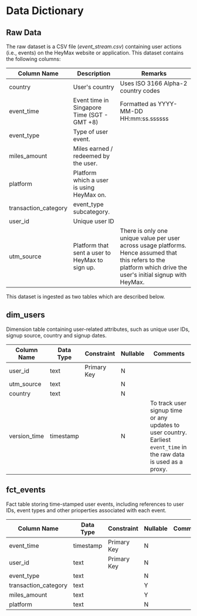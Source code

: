 # Data Dictionary
## Raw Data
The raw dataset is a CSV file (*event_stream.csv*) containing user actions (i.e., events) on the HeyMax website or application. This dataset contains the following columns:

| Column Name          | Description                                     | Remarks                                                                                                                                                           |
|----------------------|-------------------------------------------------|-------------------------------------------------------------------------------------------------------------------------------------------------------------------|
| country              | User's country                                  | Uses ISO 3166 Alpha-2 country codes
| event_time           | Event time in Singapore Time (SGT - GMT +8)     | Formatted as YYYY-MM-DD HH:mm:ss.ssssss                                                                                                                           ||
| event_type           | Type of user event. 
| miles_amount         | Miles earned / redeemed by the user.            |
| platform             | Platform which a user is using HeyMax on.       
| transaction_category | event_type subcategory.
| user_id              | Unique user ID                                  |                                                                                                                                                                   |
| utm_source           | Platform that sent a user to HeyMax to sign up. | There is only one unique value per user across usage platforms. Hence assumed that this refers to the platform which drive the user's initial signup with HeyMax. |

This dataset is ingested as two tables which are described below.

## dim_users
Dimension table containing user-related attributes, such as unique user IDs, signup source, country and signup dates.

| Column Name  | Data Type | Constraint | Nullable | Comments                                                                                                            |
|--------------|-----------|---|---|---------------------------------------------------------------------------------------------------------------------|
| user_id      | text      | Primary Key | N |                                                                                                                     |
| utm_source   | text      || N |                                                                                                                     |
| country      | text      || N |                                                                                                                     |
| version_time | timestamp || N | To track user signup time or any updates to user country. Earliest `event_time` in the raw data is used as a proxy. |


## fct_events
Fact table storing time-stamped user events, including references to user IDs, event types and other prioperties associated with each event.

| Column Name | Data Type | Constraint | Nullable | Comments                                                                             |
|-------------|-----------|---|----------|--------------------------------------------------------------------------------------|
| event_time  | timestamp | Primary Key | N        ||
| user_id     | text      | Primary Key | N        | |
| event_type | text | | N        ||
| transaction_category | text | | Y        ||
| miles_amount | text | | Y        ||
| platform | text | | N        ||
